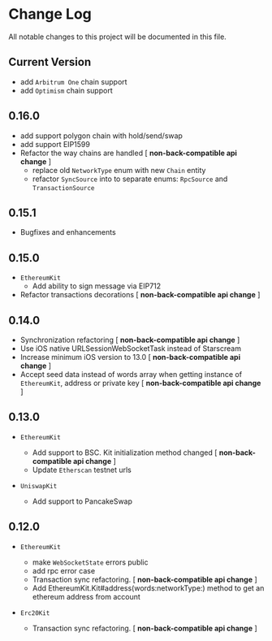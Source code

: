 # Change Log
All notable changes to this project will be documented in this file.

## Current Version

* add `Arbitrum One` chain support
* add `Optimism` chain support

## 0.16.0

* add support polygon chain with hold/send/swap
* add support EIP1599
* Refactor the way chains are handled [ **non-back-compatible api change** ]
  * replace old `NetworkType` enum with new `Chain` entity 
  * refactor `SyncSource` into to separate enums: `RpcSource` and `TransactionSource`

## 0.15.1

* Bugfixes and enhancements

## 0.15.0

* `EthereumKit`
  * Add ability to sign message via EIP712
* Refactor transactions decorations [ **non-back-compatible api change** ]

## 0.14.0

* Synchronization refactoring [ **non-back-compatible api change** ]
* Use iOS native URLSessionWebSocketTask instead of Starscream
* Increase minimum iOS version to 13.0 [ **non-back-compatible api change** ]
* Accept seed data instead of words array when getting instance of `EthereumKit`, address or private key [ **non-back-compatible api change** ]

## 0.13.0

* `EthereumKit`
  * Add support to BSC. Kit initialization method changed [ **non-back-compatible api change** ]
  * Update `Etherscan` testnet urls

* `UniswapKit`
  * Add support to PancakeSwap
  

## 0.12.0
  
* `EthereumKit`
  * make `WebSocketState` errors public
  * add rpc error case
  * Transaction sync refactoring. [ **non-back-compatible api change** ]
  * Add EthereumKit.Kit#address(words:networkType:) method to get an ethereum address from account
  
* `Erc20Kit`
  * Transaction sync refactoring. [ **non-back-compatible api change** ]
 
